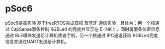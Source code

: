 # pSoc6
pSoc6提高实验
基于freeRTOS完成双核 及蓝牙 通信实验，具体为：用一个核通过 CapSense滑条控制 RGBLed 的亮度并显示在 E-INK上，同时将滑条位置信息通过 BLE模块发送给计算机或者手机，另一个核通过 IPC通道获取 RGBLed亮度信息并通过UART发送给计算机。
